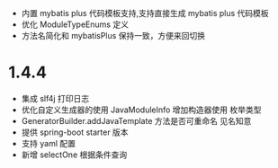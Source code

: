 
- 内置 mybatis plus 代码模板支持,支持直接生成 mybatis plus 代码模板
- 优化 ModuleTypeEnums 定义
- 方法名简化和 mybatisPlus 保持一致，方便来回切换

# 1.4.4
- 集成 slf4j 打印日志
- 优化自定义生成器的使用 JavaModuleInfo 增加构造器使用 枚举类型
- GeneratorBuilder.addJavaTemplate  方法是否可重命名 见名知意
- 提供 spring-boot starter 版本
- 支持 yaml 配置
- 新增 selectOne 根据条件查询